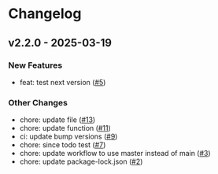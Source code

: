 # Changelog

## v2.2.0 - 2025-03-19

### New Features

- feat: test next version ([#5](https://github.com/jasonbahl/automation-tests/pull/5))

### Other Changes

- chore: update file ([#13](https://github.com/jasonbahl/automation-tests/pull/13))
- chore: update function ([#11](https://github.com/jasonbahl/automation-tests/pull/11))
- ci: update bump versions ([#9](https://github.com/jasonbahl/automation-tests/pull/9))
- chore: since todo test ([#7](https://github.com/jasonbahl/automation-tests/pull/7))
- chore: update workflow to use master instead of main ([#3](https://github.com/jasonbahl/automation-tests/pull/3))
- chore: update package-lock.json ([#2](https://github.com/jasonbahl/automation-tests/pull/2))

